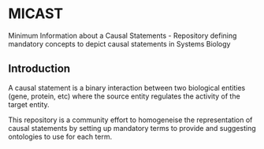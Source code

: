 # MICAST
Minimum Information about a Causal Statements - Repository defining mandatory concepts to depict causal statements in Systems Biology

## Introduction
A causal statement is a binary interaction between two biological entities (gene, protein, etc) where the source entity regulates the activity of the target entity.

This repository is a community effort to homogeneise the representation of causal statements by setting up mandatory terms to provide and suggesting ontologies to use for each term.
